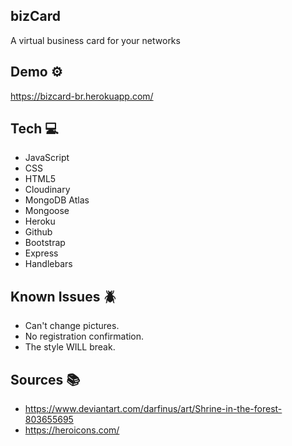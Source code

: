 ## bizCard

A virtual business card for your networks

## Demo :gear:

https://bizcard-br.herokuapp.com/

## Tech :computer:

- JavaScript
- CSS
- HTML5
- Cloudinary
- MongoDB Atlas
- Mongoose
- Heroku
- Github
- Bootstrap
- Express
- Handlebars

## Known Issues :beetle:

- Can't change pictures.
- No registration confirmation.
- The style WILL break.

## Sources :books:

- https://www.deviantart.com/darfinus/art/Shrine-in-the-forest-803655695
- https://heroicons.com/

